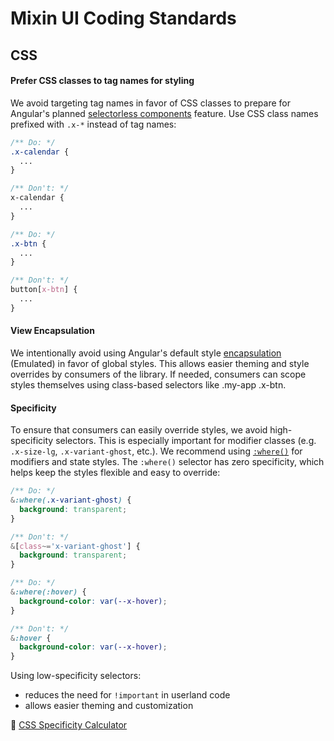 # Mixin UI Coding Standards

## CSS

#### Prefer CSS classes to tag names for styling

We avoid targeting tag names in favor of CSS classes to prepare for Angular's planned [selectorless components](https://angular.dev/roadmap#developer-velocity) feature. Use CSS class names prefixed with `.x-*` instead of tag names:

```scss
/** Do: */
.x-calendar {
  ...
}

/** Don't: */
x-calendar {
  ...
}

/** Do: */
.x-btn {
  ...
}

/** Don't: */
button[x-btn] {
  ...
}
```

#### View Encapsulation

We intentionally avoid using Angular's default style [encapsulation](https://angular.dev/api/core/ViewEncapsulation) (Emulated) in favor of global styles. This allows easier theming and style overrides by consumers of the library. If needed, consumers can scope styles themselves using class-based selectors like .my-app .x-btn.

#### Specificity

To ensure that consumers can easily override styles, we avoid high-specificity selectors. This is especially important for modifier classes (e.g. `.x-size-lg`, `.x-variant-ghost`, etc.). We recommend using [`:where()`](https://developer.mozilla.org/en-US/docs/Web/CSS/:where/) for modifiers and state styles. The `:where()` selector has zero specificity, which helps keep the styles flexible and easy to override:

```scss
/** Do: */
&:where(.x-variant-ghost) {
  background: transparent;
}

/** Don't: */
&[class~='x-variant-ghost'] {
  background: transparent;
}

/** Do: */
&:where(:hover) {
  background-color: var(--x-hover);
}

/** Don't: */
&:hover {
  background-color: var(--x-hover);
}
```

Using low-specificity selectors:

- reduces the need for `!important` in userland code
- allows easier theming and customization

🔗 [CSS Specificity Calculator](https://specificity.keegan.st/)
